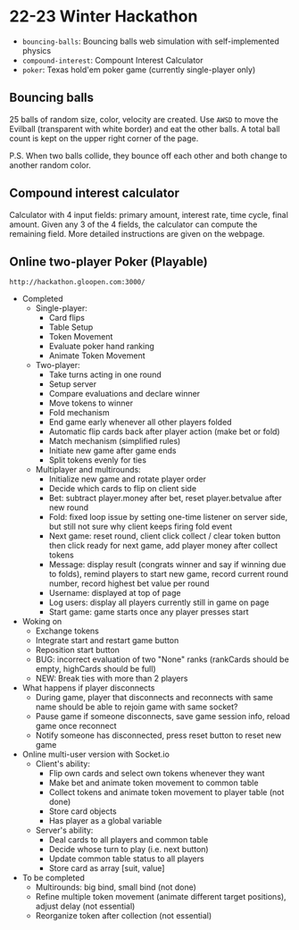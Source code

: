 # 22-23 Winter Hackathon

- `bouncing-balls`: Bouncing balls web simulation with self-implemented physics
- `compound-interest`: Compount Interest Calculator
- `poker`: Texas hold'em poker game (currently single-player only)

## Bouncing balls
25 balls of random size, color, velocity are created. Use `AWSD` to move the Evilball (transparent with white border) and eat the other balls. A total ball count is kept on the upper right corner of the page. 

P.S. When two balls collide, they bounce off each other and both change to another random color. 

## Compound interest calculator
Calculator with 4 input fields: primary amount, interest rate, time cycle, final amount. Given any 3 of the 4 fields, the calculator can compute the remaining field. More detailed instructions are given on the webpage. 

## Online two-player Poker (Playable)
```
http://hackathon.gloopen.com:3000/
```
- Completed 
  - Single-player:
    - Card flips
    - Table Setup
    - Token Movement
    - Evaluate poker hand ranking
    - Animate Token Movement
  - Two-player:
    - Take turns acting in one round
    - Setup server
    - Compare evaluations and declare winner
    - Move tokens to winner
    - Fold mechanism
    - End game early whenever all other players folded
    - Automatic flip cards back after player action (make bet or fold)
    - Match mechanism (simplified rules)
    - Initiate new game after game ends
    - Split tokens evenly for ties
  - Multiplayer and multirounds: 
    - Initialize new game and rotate player order
    - Decide which cards to flip on client side
    - Bet: subtract player.money after bet, reset player.betvalue after new round
    - Fold: fixed loop issue by setting one-time listener on server side, but still not sure why client keeps firing fold event
    - Next game: reset round, client click collect / clear token button then click ready for next game, add player money after collect tokens
    - Message: display result (congrats winner and say if winning due to folds), remind players to start new game, record current round number, record highest bet value per round
    - Username: displayed at top of page
    - Log users: display all players currently still in game on page
    - Start game: game starts once any player presses start
- Woking on
  - Exchange tokens
  - Integrate start and restart game button
  - Reposition start button
  - BUG: incorrect evaluation of two "None" ranks (rankCards should be empty, highCards should be full)
  - NEW: Break ties with more than 2 players
- What happens if player disconnects
  - During game, player that disconnects and reconnects with same name should be able to rejoin game with same socket?
  - Pause game if someone disconnects, save game session info, reload game once reconnect
  - Notify someone has disconnected, press reset button to reset new game
- Online multi-user version with Socket.io
  - Client's ability:
    - Flip own cards and select own tokens whenever they want
    - Make bet and animate token movement to common table
    - Collect tokens and animate token movement to player table (not done)
    - Store card objects
    - Has player as a global variable
  - Server's ability:
    - Deal cards to all players and common table
    - Decide whose turn to play (i.e. next button)
    - Update common table status to all players
    - Store card as array [suit, value]
- To be completed
  - Multirounds: big bind, small bind (not done)
  - Refine multiple token movement (animate different target positions), adjust delay (not essential)
  - Reorganize token after collection (not essential)